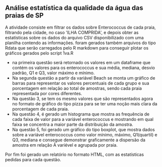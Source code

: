 ## Análise estatística da qualidade da água das praias de SP

A atividade consiste em filtrar os dados sobre Enterococcus de cada praia, filtrando pela cidade, no caso 'ILHA COMPRIDA', e depois obter as estatísticas sobre os dados do arquivo CSV disponibilizado com uma planilha contendo as informações.
foram gerados também arquivos do tipo Rdata que serão carregados pelo R markdown para conseguir plotar os gráficos gerados pelo script 1va.R

* na primeira questão será retornado os valores em um dataframe que contém os valores para os enterococcus e sua média, mediana, desvio padrão, Q1 e Q3, valor máximo e mínimo.
* Na segunda questão a partir da variável Beach se monta um gráfico de barras para representar os valores percentuais de cada grupo e sua porcentagem em relação ao total de amostras, sendo cada praia representada por cores diferentes.
* Na questão 3, se tem os mesmo valores que são representados agora no formato de gráfico do tipo pizza para se ter uma noção mais clara da porcentagem de cada praia.
* Na questão 4, é gerado um histograma que mostra as frequência de cada faixa de valor para a variável enterococcus e mostrando em qual faixa se concentra a maior parte
da distribuição da amostra.
* Na questão 5, foi gerado um gráfico do tipo boxplot, que mostra dados sobre a variável enterococcus como valor mínimo, máximo, Q1(quartil) e Q3, mediana e consegue demonstrar graficamente a dispersão da amostra em relação À variével e agrupada por praia.

Por fim foi gerado um relatório no formato HTML, com as estatísticas pedidas para cada questão.
